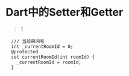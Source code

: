 # Dart中的Setter和Getter
> 1

```
  /// 当前房间号
  int _currentRoomId = 0;
  @protected
  set currentRoomId(int roomId) {
    _currentRoomId = roomId;
  }
```







